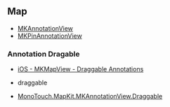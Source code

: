 ## Map

- [MKAnnotationView](https://developer.apple.com/library/prerelease/ios/documentation/MapKit/Reference/MKAnnotationView_Class/index.html)
- [MKPinAnnotationView](https://developer.apple.com/library/prerelease/ios/documentation/MapKit/Reference/MKPinAnnotationView_Class/index.html#//apple_ref/occ/cl/MKPinAnnotationView)

### Annotation Dragable

- [iOS - MKMapView - Draggable Annotations](http://stackoverflow.com/questions/11927692/ios-mkmapview-draggable-annotations)

- draggable

- [MonoTouch.MapKit.MKAnnotationView.Draggable](https://developer.xamarin.com/api/property/MonoTouch.MapKit.MKAnnotationView.Draggable/)
